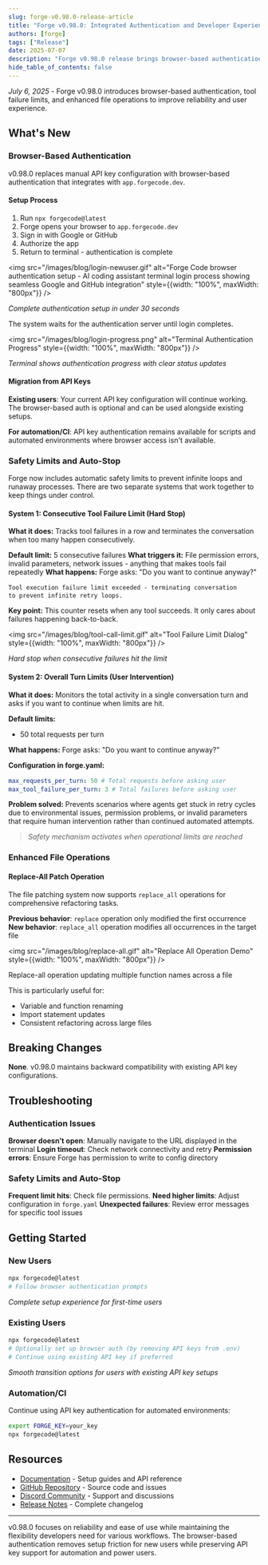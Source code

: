 ```yaml
---
slug: forge-v0.98.0-release-article
title: "Forge v0.98.0: Integrated Authentication and Developer Experience Improvements"
authors: [forge]
tags: ["Release"]
date: 2025-07-07
description: "Forge v0.98.0 release brings browser-based authentication, AI safety limits, and enhanced file operations for AI coding assistants. Streamline your terminal development workflow with improved reliability and developer experience."
hide_table_of_contents: false
---
```


_July 6, 2025_ - Forge v0.98.0 introduces browser-based authentication, tool failure limits, and enhanced file operations to improve reliability and user experience.

<!-- truncate -->

## What's New

### Browser-Based Authentication

v0.98.0 replaces manual API key configuration with browser-based authentication that integrates with `app.forgecode.dev`.

#### Setup Process

1. Run `npx forgecode@latest`
2. Forge opens your browser to `app.forgecode.dev`
3. Sign in with Google or GitHub
4. Authorize the app
5. Return to terminal - authentication is complete

<img src="/images/blog/login-newuser.gif" alt="Forge Code browser authentication setup - AI coding assistant terminal login process showing seamless Google and GitHub integration" style={{width: "100%", maxWidth: "800px"}} />

_Complete authentication setup in under 30 seconds_

The system waits for the authentication server until login completes.

<img src="/images/blog/login-progress.png" alt="Terminal Authentication Progress" style={{width: "100%", maxWidth: "800px"}} />

_Terminal shows authentication progress with clear status updates_

#### Migration from API Keys

**Existing users**: Your current API key configuration will continue working. The browser-based auth is optional and can be used alongside existing setups.

**For automation/CI**: API key authentication remains available for scripts and automated environments where browser access isn't available.

### Safety Limits and Auto-Stop

Forge now includes automatic safety limits to prevent infinite loops and runaway processes. There are two separate systems that work together to keep things under control.

#### System 1: Consecutive Tool Failure Limit (Hard Stop)

**What it does:** Tracks tool failures in a row and terminates the conversation when too many happen consecutively.

**Default limit:** 5 consecutive failures
**What triggers it:** File permission errors, invalid parameters, network issues - anything that makes tools fail repeatedly
**What happens:** Forge asks: "Do you want to continue anyway?"

```
Tool execution failure limit exceeded - terminating conversation
to prevent infinite retry loops.
```

**Key point:** This counter resets when any tool succeeds. It only cares about failures happening back-to-back.

<img src="/images/blog/tool-call-limit.gif" alt="Tool Failure Limit Dialog" style={{width: "100%", maxWidth: "800px"}} />

_Hard stop when consecutive failures hit the limit_

#### System 2: Overall Turn Limits (User Intervention)

**What it does:** Monitors the total activity in a single conversation turn and asks if you want to continue when limits are hit.

**Default limits:**

- 50 total requests per turn

**What happens:** Forge asks: "Do you want to continue anyway?"

**Configuration in forge.yaml:**

```yaml
max_requests_per_turn: 50 # Total requests before asking user
max_tool_failure_per_turn: 3 # Total failures before asking user
```

**Problem solved:** Prevents scenarios where agents get stuck in retry cycles due to environmental issues, permission problems, or invalid parameters that require human intervention rather than continued automated attempts.

> _Safety mechanism activates when operational limits are reached_

### Enhanced File Operations

#### Replace-All Patch Operation

The file patching system now supports `replace_all` operations for comprehensive refactoring tasks.

**Previous behavior**: `replace` operation only modified the first occurrence
**New behavior**: `replace_all` operation modifies all occurrences in the target file

<img src="/images/blog/replace-all.gif" alt="Replace All Operation Demo" style={{width: "100%", maxWidth: "800px"}} />

Replace-all operation updating multiple function names across a file

This is particularly useful for:

- Variable and function renaming
- Import statement updates
- Consistent refactoring across large files

## Breaking Changes

**None**. v0.98.0 maintains backward compatibility with existing API key configurations.

## Troubleshooting

### Authentication Issues

**Browser doesn't open**: Manually navigate to the URL displayed in the terminal
**Login timeout**: Check network connectivity and retry
**Permission errors**: Ensure Forge has permission to write to config directory

### Safety Limits and Auto-Stop

**Frequent limit hits**: Check file permissions.
**Need higher limits**: Adjust configuration in `forge.yaml`
**Unexpected failures**: Review error messages for specific tool issues

## Getting Started

### New Users

```bash
npx forgecode@latest
# Follow browser authentication prompts
```

<!-- ![New User Setup Flow](screenshots/new-user-setup.gif) -->

_Complete setup experience for first-time users_

### Existing Users

```bash
npx forgecode@latest
# Optionally set up browser auth (by removing API keys from .env)
# Continue using existing API key if preferred
```

<!-- ![Existing User Migration](screenshots/existing-user-migration.png) -->

_Smooth transition options for users with existing API key setups_

### Automation/CI

Continue using API key authentication for automated environments:

```bash
export FORGE_KEY=your_key
npx forgecode@latest
```

## Resources

- [Documentation](https://forgecode.dev/docs) - Setup guides and API reference
- [GitHub Repository](https://github.com/antinomyhq/forge) - Source code and issues
- [Discord Community](https://discord.gg/kRZBPpkgwq) - Support and discussions
- [Release Notes](https://github.com/antinomyhq/forge/releases/tag/v0.98.0) - Complete changelog

---

v0.98.0 focuses on reliability and ease of use while maintaining the flexibility developers need for various workflows. The browser-based authentication removes setup friction for new users while preserving API key support for automation and power users.
